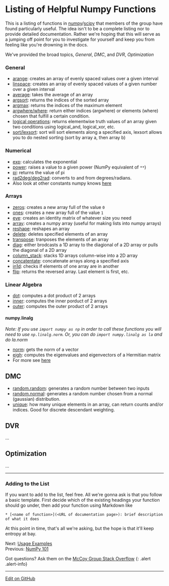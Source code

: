 # Listing of Helpful Numpy Functions

This is a listing of functions in [numpy](https://www.numpy.org/)/[scipy](https://www.scipy.org/) that members of the group have found particularly useful.
The idea isn't to be a complete listing nor to provide detailed documentation.
Rather we're hoping that this will serve as a jumping off point for you to investigate for yourself
and keep you from feeling like you're drowning in the docs.

We've provided the broad topics, _General_, _DMC_, and _DVR_, _Optimization_

### General
* [arange](https://numpy.org/doc/stable/reference/generated/numpy.arange.html): creates an array of evenly spaced values over a given interval
* [linspace](https://numpy.org/doc/stable/reference/generated/numpy.linspace.html): creates an array of evenly spaced values of a given number over a given interval
* [average](https://numpy.org/doc/stable/reference/generated/numpy.average.html): takes the average of an array
* [argsort](https://numpy.org/doc/stable/reference/generated/numpy.argsort.html): returns the indices of the sorted array
* [argmax](https://numpy.org/doc/stable/reference/generated/numpy.argmax.html): returns the indices of the maximum element
* [argwhere/where](https://numpy.org/doc/stable/reference/generated/numpy.where.html): return either indices (argwhere) or elements (where) chosen that fulfill a certain condition.
* [logical operations](https://numpy.org/doc/stable/reference/routines.logic.html#logical-operations): returns elementwise truth values of an array given two conditions using logical_and, logical_xor, etc.
* [sort/lexsort](https://numpy.org/doc/stable/reference/generated/numpy.lexsort.html): sort will sort elements along a specified axis, lexsort allows you to do nested sorting (sort by array a, then array b)


### Numerical
* [exp](https://numpy.org/doc/stable/reference/generated/numpy.exp.html): calculates the exponential
* [power](https://numpy.org/doc/stable/reference/generated/numpy.power.html): raises a value to a given power (NumPy equivalent of `**`) 
* [pi](https://numpy.org/doc/stable/reference/constants.html?highlight=pi#numpy.pi): returns the value of pi
* [rad2deg/deg2rad](https://numpy.org/doc/stable/reference/generated/numpy.deg2rad.html): converts to and from degrees/radians.
* Also look at other constants numpy knows [here](https://numpy.org/doc/stable/reference/constants.html)

### Arrays
* [zeros](https://numpy.org/doc/stable/reference/generated/numpy.zeros.html): creates a new array full of the value `0`
* [ones](https://numpy.org/doc/stable/reference/generated/numpy.ones.html): creates a new array full of the value `1`
* [eye](https://numpy.org/doc/stable/reference/generated/numpy.eye.html): creates an identity matrix of whatever size you need
* [array](https://numpy.org/doc/stable/reference/generated/numpy.array.html): creates a numpy array (useful for making lists into numpy arrays)
* [reshape](https://numpy.org/doc/stable/reference/generated/numpy.reshape.html): reshapes an array
* [delete](https://numpy.org/doc/stable/reference/generated/numpy.delete.html): deletes specified elements of an array
* [transpose](https://numpy.org/doc/stable/reference/generated/numpy.transpose.html): tranposes the elements of an array
* [diag](https://numpy.org/doc/stable/reference/generated/numpy.diag.html): either brodcasts a 1D array to the diagional of a 2D array or pulls the diagonal of a 2D array
* [column_stack](https://numpy.org/doc/stable/reference/generated/numpy.column_stack.html): stacks 1D arrays column-wise into a 2D array
* [concatentate](https://numpy.org/doc/stable/reference/generated/numpy.concatenate.html): concatenate arrays along  a specified axis
* [in1d](https://numpy.org/doc/stable/reference/generated/numpy.in1d.html?highlight=in1d#numpy.in1d): checks if elements of one array are in another
* [flip](https://numpy.org/doc/stable/reference/generated/numpy.flip.html): returns the reversed array. Last element is first, etc.

### Linear Algebra
* [dot](https://numpy.org/doc/stable/reference/generated/numpy.dot.html): computes a dot product of 2 arrays
* [inner](https://numpy.org/doc/stable/reference/generated/numpy.inner.html): computes the inner porduct of 2 arrays
* [outer](https://numpy.org/doc/stable/reference/generated/numpy.outer.html): computes the outer product of 2 arrays
#### numpy.linalg
_Note: If you use `import numpy as np` in order to call these functions you will need to use `np.linalg.norm`. Or, you can do `import numpy.linalg as la` and do la.norm_
* [norm](https://numpy.org/doc/stable/reference/generated/numpy.linalg.norm.html): gets the norm of a vector
* [eigh](https://docs.scipy.org/doc/scipy/reference/generated/scipy.linalg.eigh.html): computes the eigenvalues and eigenvectors of a Hermitian matrix
* For more see [here](https://numpy.org/doc/stable/reference/routines.linalg.html)

### <Your Tag Here>

## DMC
* [random.random](https://numpy.org/doc/stable/reference/random/generated/numpy.random.random.html): generates a random number between two inputs
* [random.normal](https://numpy.org/doc/stable/reference/random/generated/numpy.random.normal.html): generates a random number chosen from a normal (gaussian) distribution.
* [unique](https://numpy.org/doc/stable/reference/generated/numpy.unique.html): how many unique elements in an array, can return counts and/or indices.  Good for discrete  descendant weighting.

## DVR

...

## Optimization

...

---

### Adding to the List

If you want to add to the list, feel free.
All we're gonna ask is that you follow a basic template.
First decide which of the existing headings your function should go under, then add your function using Markdown like
```lang-none
* [<name of function>](<URL of documentation page>): brief description of what it does
```

At this point in time, that's all we're asking, but the hope is that it'll keep entropy at bay.

<span class="text-muted">Next:</span>
 [Usage Examples](Examples.md)<br/>
<span class="text-muted">Previous:</span>
 [NumPy 101](Numpy101.md)

Got questions? Ask them on the [McCoy Group Stack Overflow](https://stackoverflow.com/c/mccoygroup/questions/ask)
{: .alert .alert-info}

---
[Edit on GitHub](https://github.com/McCoyGroup/References/edit/gh-pages/McCoy%20Group%20Code%20Academy/NumPy/numpyFunctions.md)
